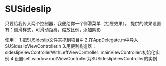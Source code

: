 # SUSideslip
只要给我传入两个控制器，我便给你一个侧滑菜单（抽屉效果）。 提供的效果设置有：侧滑样式，可滑动距离，缩放比例，添加阴影

使用：
 1.把SUSideslip文件夹拖到项目中
 2.在AppDelegate.m中导入SUSideslipViewController.h
 3.用便利构造器：sideslipViewControllerWithLeftViewController: mainViewController:初始化实例
 4.设置self.window.rootViewController为SUSideslipViewController的实例
